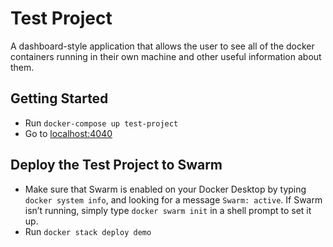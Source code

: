 # Test Project
A dashboard-style application that allows the user to see all of the docker containers running in their own machine and other useful information about them.

## Getting Started
- Run `docker-compose up test-project`
- Go to [localhost:4040](localhost:4040)

## Deploy the Test Project to Swarm
- Make sure that Swarm is enabled on your Docker Desktop by typing `docker system info`, and looking for a message `Swarm: active`. If Swarm isn’t running, simply type `docker swarm init` in a shell prompt to set it up.
- Run `docker stack deploy demo`

